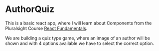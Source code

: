 # AuthorQuiz

This is a basic react app, where I will learn about Components from the Pluralsight Course [React Fundamentals](https://app.pluralsight.com/library/courses/react-fundamentals/table-of-contents). 

We are building a quiz type game, where an image of an author will be shown and with 4 options available we have to select the correct option.